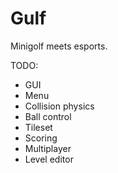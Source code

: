 # Gulf
Minigolf meets esports.

TODO:
- GUI
- Menu
- Collision physics
- Ball control
- Tileset
- Scoring
- Multiplayer
- Level editor
